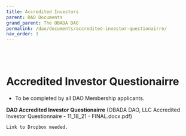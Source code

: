 ```yaml
---
title: Accredited Investors
parent: DAO Documents
grand_parent: The OBADA DAO
permalink: /dao/documents/accredited-investor-questionairre/
nav_order: 3
---
```


<br> <br>

# Accredited Investor Questionairre

* To be completed by all DAO Membership applicants.

**DAO Accredited Investor Questionairre** (OBADA DAO, LLC Accredited Investor Questionnaire - 11_18_21 - FINAL.docx.pdf) 

``` Link to Dropbox meeded. ```
